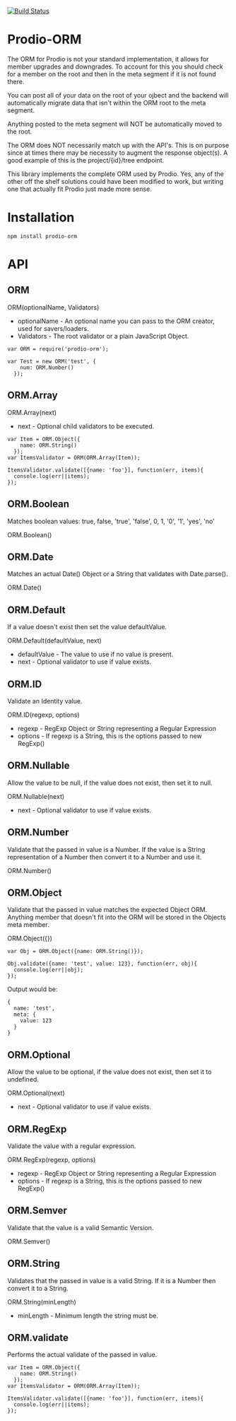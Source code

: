 [![Build Status](https://travis-ci.org/prodio-pm/prodio-orm.svg?branch=master)](https://travis-ci.org/prodio-pm/prodio-orm)

Prodio-ORM
==========

The ORM for Prodio is not your standard implementation, it allows for member
upgrades and downgrades.  To account for this you should check for a member
on the root and then in the meta segment if it is not found there.

You can post all of your data on the root of your ojbect and the backend will
automatically migrate data that isn't within the ORM root to the meta segment.

Anything posted to the meta segment will NOT be automatically moved to the root.

The ORM does NOT necessarily match up with the API's.  This is on purpose since
at times there may be necessity to augment the response object(s).  A good
example of this is the project/{id}/tree endpoint.

This library implements the complete ORM used by Prodio.  Yes, any of the other
off the shelf solutions could have been modified to work, but writing one that
actually fit Prodio just made more sense.

Installation
============

```
npm install prodio-orm
```

API
===

ORM
---

ORM(optionalName, Validators)

  * optionalName - An optional name you can pass to the ORM creator, used for savers/loaders.
  * Validators - The root validator or a plain JavaScript Object.

```
var ORM = require('prodio-orm');

var Test = new ORM('test', {
    num: ORM.Number()
  });
```

ORM.Array
---------

ORM.Array(next)

  * next - Optional child validators to be executed.

```
var Item = ORM.Object({
    name: ORM.String()
  });
var ItemsValidator = ORM(ORM.Array(Item));

ItemsValidator.validate([{name: 'foo'}], function(err, items){
  console.log(err||items);
});
```

ORM.Boolean
-----------

Matches boolean values: true, false, 'true', 'false', 0, 1, '0', '1', 'yes', 'no'

ORM.Boolean()

ORM.Date
--------

Matches an actual Date() Object or a String that validates with Date.parse().

ORM.Date()

ORM.Default
-----------

If a value doesn't exist then set the value defaultValue.

ORM.Default(defaultValue, next)

  * defaultValue - The value to use if no value is present.
  * next - Optional validator to use if value exists.

ORM.ID
------

Validate an Identity value.

ORM.ID(regexp, options)

  * regexp - RegExp Object or String representing a Regular Expression
  * options - If regexp is a String, this is the options passed to new RegExp()

ORM.Nullable
------------

Allow the value to be null, if the value does not exist, then set it to null.

ORM.Nullable(next)

  * next - Optional validator to use if value exists.

ORM.Number
----------

Validate that the passed in value is a Number.  If the value is a String
representation of a Number then convert it to a Number and use it.

ORM.Number()

ORM.Object
----------

Validate that the passed in value matches the expected Object ORM.  Anything
member that doesn't fit into the ORM will be stored in the Objects meta member.

ORM.Object({})

```
var Obj = ORM.Object({name: ORM.String()});

Obj.validate({name: 'test', value: 123}, function(err, obj){
  console.log(err||obj);
});
```

Output would be:

```
{
  name: 'test',
  meta: {
    value: 123
  }
}
```

ORM.Optional
------------

Allow the value to be optional, if the value does not exist, then set it to undefined.

ORM.Optional(next)

  * next - Optional validator to use if value exists.

ORM.RegExp
----------

Validate the value with a regular expression.

ORM.RegExp(regexp, options)

  * regexp - RegExp Object or String representing a Regular Expression
  * options - If regexp is a String, this is the options passed to new RegExp()

ORM.Semver
----------

Validate that the value is a valid Semantic Version.

ORM.Semver()

ORM.String
----------

Validates that the passed in value is a valid String.  If it is a Number then
convert it to a String.

ORM.String(minLength)

  * minLength - Minimum length the string must be.

ORM.validate
------------

Performs the actual validate of the passed in value.

```
var Item = ORM.Object({
    name: ORM.String()
  });
var ItemsValidator = ORM(ORM.Array(Item));

ItemsValidator.validate([{name: 'foo'}], function(err, items){
  console.log(err||items);
});
```
